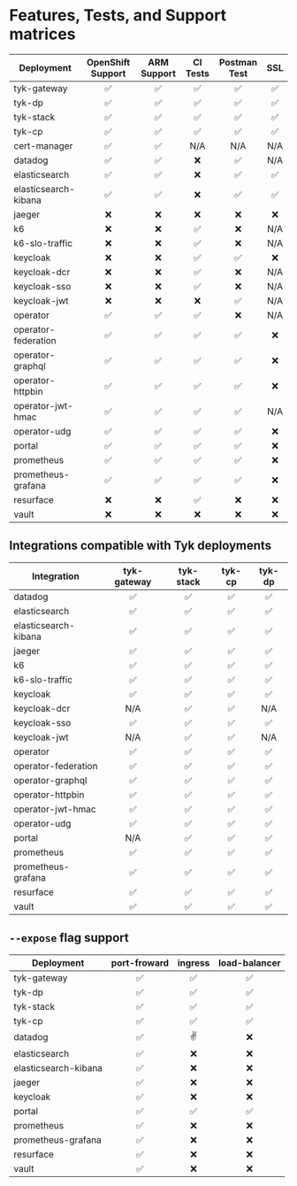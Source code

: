 # Features, Tests, and Support matrices

| Deployment           | OpenShift Support  |    ARM Support     |      CI Tests      |    Postman Test    |        SSL         |
|----------------------|:------------------:|:------------------:|:------------------:|:------------------:|:------------------:|
| tyk-gateway          | :white_check_mark: | :white_check_mark: | :white_check_mark: | :white_check_mark: | :white_check_mark: |
| tyk-dp               | :white_check_mark: | :white_check_mark: | :white_check_mark: | :white_check_mark: | :white_check_mark: |
| tyk-stack            | :white_check_mark: | :white_check_mark: | :white_check_mark: | :white_check_mark: | :white_check_mark: |
| tyk-cp               | :white_check_mark: | :white_check_mark: | :white_check_mark: | :white_check_mark: | :white_check_mark: |
| cert-manager         | :white_check_mark: | :white_check_mark: |        N/A         |        N/A         |        N/A         |
| datadog              | :white_check_mark: | :white_check_mark: |        :x:         | :white_check_mark: |        N/A         |
| elasticsearch        | :white_check_mark: | :white_check_mark: |        :x:         | :white_check_mark: | :white_check_mark: |
| elasticsearch-kibana | :white_check_mark: | :white_check_mark: |        :x:         | :white_check_mark: | :white_check_mark: |
| jaeger               |        :x:         |        :x:         |        :x:         |        :x:         |        :x:         |
| k6                   |        :x:         |        :x:         | :white_check_mark: |        :x:         |        N/A         |
| k6-slo-traffic       |        :x:         |        :x:         | :white_check_mark: |        :x:         |        N/A         |
| keycloak             |        :x:         |        :x:         | :white_check_mark: | :white_check_mark: |        :x:         |
| keycloak-dcr         |        :x:         |        :x:         | :white_check_mark: |        :x:         |        N/A         |
| keycloak-sso         |        :x:         |        :x:         | :white_check_mark: |        :x:         |        N/A         |
| keycloak-jwt         |        :x:         |        :x:         |        :x:         | :white_check_mark: |        N/A         |
| operator             | :white_check_mark: | :white_check_mark: | :white_check_mark: |        :x:         |        N/A         |
| operator-federation  | :white_check_mark: | :white_check_mark: | :white_check_mark: | :white_check_mark: |        :x:         |
| operator-graphql     | :white_check_mark: | :white_check_mark: | :white_check_mark: | :white_check_mark: |        :x:         |
| operator-httpbin     | :white_check_mark: | :white_check_mark: | :white_check_mark: | :white_check_mark: |        :x:         |
| operator-jwt-hmac    | :white_check_mark: | :white_check_mark: | :white_check_mark: | :white_check_mark: |        N/A         |
| operator-udg         | :white_check_mark: | :white_check_mark: | :white_check_mark: | :white_check_mark: |        :x:         |
| portal               | :white_check_mark: | :white_check_mark: | :white_check_mark: | :white_check_mark: |        :x:         |
| prometheus           | :white_check_mark: | :white_check_mark: | :white_check_mark: | :white_check_mark: |        :x:         |
| prometheus-grafana   | :white_check_mark: | :white_check_mark: | :white_check_mark: | :white_check_mark: |        :x:         |
| resurface            |        :x:         |        :x:         | :white_check_mark: |        :x:         |        :x:         |
| vault                |        :x:         |        :x:         |        :x:         |        :x:         |        :x:         |


## Integrations compatible with Tyk deployments
| Integration          |    tyk-gateway     |     tyk-stack      |       tyk-cp       |       tyk-dp       |
|----------------------|:------------------:|:------------------:|:------------------:|:------------------:|
| datadog              | :white_check_mark: | :white_check_mark: | :white_check_mark: | :white_check_mark: |
| elasticsearch        | :white_check_mark: | :white_check_mark: | :white_check_mark: | :white_check_mark: |
| elasticsearch-kibana | :white_check_mark: | :white_check_mark: | :white_check_mark: | :white_check_mark: |
| jaeger               | :white_check_mark: | :white_check_mark: | :white_check_mark: | :white_check_mark: |
| k6                   | :white_check_mark: | :white_check_mark: | :white_check_mark: | :white_check_mark: |
| k6-slo-traffic       | :white_check_mark: | :white_check_mark: | :white_check_mark: | :white_check_mark: |
| keycloak             | :white_check_mark: | :white_check_mark: | :white_check_mark: | :white_check_mark: |
| keycloak-dcr         |        N/A         | :white_check_mark: | :white_check_mark: |        N/A         |
| keycloak-sso         | :white_check_mark: | :white_check_mark: | :white_check_mark: | :white_check_mark: |
| keycloak-jwt         |        N/A         | :white_check_mark: | :white_check_mark: |        N/A         |
| operator             | :white_check_mark: | :white_check_mark: | :white_check_mark: | :white_check_mark: |
| operator-federation  | :white_check_mark: | :white_check_mark: | :white_check_mark: | :white_check_mark: |
| operator-graphql     | :white_check_mark: | :white_check_mark: | :white_check_mark: | :white_check_mark: |
| operator-httpbin     | :white_check_mark: | :white_check_mark: | :white_check_mark: | :white_check_mark: |
| operator-jwt-hmac    | :white_check_mark: | :white_check_mark: | :white_check_mark: | :white_check_mark: |
| operator-udg         | :white_check_mark: | :white_check_mark: | :white_check_mark: | :white_check_mark: |
| portal               |        N/A         | :white_check_mark: | :white_check_mark: | :white_check_mark: |
| prometheus           | :white_check_mark: | :white_check_mark: | :white_check_mark: | :white_check_mark: |
| prometheus-grafana   | :white_check_mark: | :white_check_mark: | :white_check_mark: | :white_check_mark: |
| resurface            | :white_check_mark: | :white_check_mark: | :white_check_mark: | :white_check_mark: |
| vault                | :white_check_mark: | :white_check_mark: | :white_check_mark: | :white_check_mark: |

## `--expose` flag support
| Deployment           |    port-froward    |      ingress       |   load-balancer    |
|----------------------|:------------------:|:------------------:|:------------------:|
| tyk-gateway          | :white_check_mark: | :white_check_mark: | :white_check_mark: |
| tyk-dp               | :white_check_mark: | :white_check_mark: | :white_check_mark: |
| tyk-stack            | :white_check_mark: | :white_check_mark: | :white_check_mark: |
| tyk-cp               | :white_check_mark: | :white_check_mark: | :white_check_mark: |
| datadog              | :white_check_mark: |        :v:         |        :x:         |
| elasticsearch        | :white_check_mark: |        :x:         |        :x:         |
| elasticsearch-kibana | :white_check_mark: |        :x:         |        :x:         |
| jaeger               | :white_check_mark: |        :x:         |        :x:         |
| keycloak             | :white_check_mark: |        :x:         |        :x:         |
| portal               | :white_check_mark: | :white_check_mark: | :white_check_mark: |
| prometheus           | :white_check_mark: |        :x:         |        :x:         |
| prometheus-grafana   | :white_check_mark: |        :x:         |        :x:         |
| resurface            | :white_check_mark: |        :x:         |        :x:         |
| vault                | :white_check_mark: |        :x:         |        :x:         |
